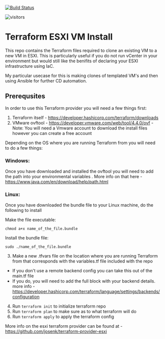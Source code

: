 [![Build Status](https://dev.azure.com/qman-being/dreddrealm/_apis/build/status/qman-being.terraform-esxi?branchName=master)](https://dev.azure.com/qman-being/dreddrealm/_build/latest?definitionId=7&branchName=master)

![visitors](https://visitor-badge.glitch.me/badge?page_id=qman-being.terraform-esxi&left_color=green&right_color=red)

# Terraform ESXI VM Install

This repo contains the Terraform files required to clone an existing VM to a new VM in ESXI. This is particularly useful if you do not run vCenter in your environment but would still like the benifits of declaring your ESXI infrastructure using IaC. 

My particular usecase for this is making clones of templated VM's and then using Ansible for further CD automation.

## Prerequsites

In order to use this Terraform provider you will need a few things first: 

1. Terraform itself - https://developer.hashicorp.com/terraform/downloads
2. VMware ovftool - https://developer.vmware.com/web/tool/4.4.0/ovf - Note: You will need a Vmware account to download the install files however you can create a free account

Depending on the OS where you are running Terraform from you will need to do a few things: 

### Windows: 

Once you have downloaded and installed the ovftool you will need to add the path into your environmental variables . More info on that here - https://www.java.com/en/download/help/path.html

### Linux: 

Once you have downloaded the bundle file to your Linux machine, do the following to install

Make the file executable:
```
chmod a+x name_of_the_file.bundle
```
Install the bundle file:
```
sudo ./name_of_the_file.bundle
```
3. Make a new .tfvars file on the location where you are running Terraform from that corresponds with the variables.tf file included with the repo
-   If you don't use a remote backend config you can take this out of the main.tf file
-   If you do, you will need to add the full block with your backend details. more info - https://developer.hashicorp.com/terraform/language/settings/backends/configuration

4. Run ```terraform init``` to initialize terraform repo
5. Run ```terraform plan``` to make sure as to what terraform will do
6. Run ```terraform apply``` to apply the terraform config

More info on the esxi terraform provider can be found at - https://github.com/josenk/terraform-provider-esxi

